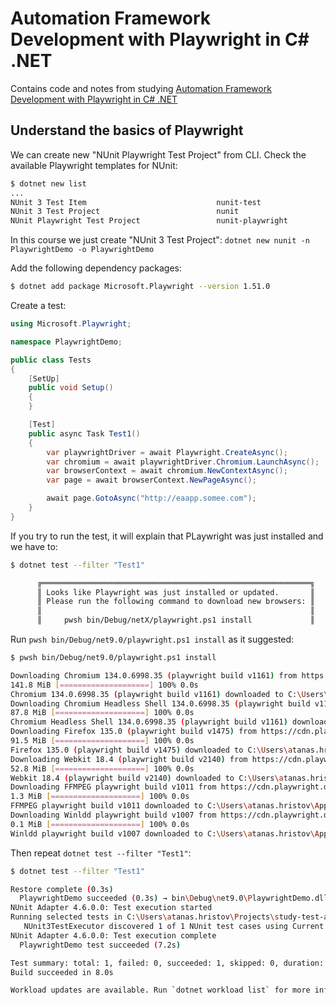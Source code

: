 # Automation Framework Development with Playwright in C# .NET

Contains code and notes from studying [Automation Framework Development with Playwright in C# .NET](https://www.udemy.com/course/framework-development-with-playwright-dotnet/)

## Understand the basics of Playwright

We can create new "NUnit Playwright Test Project" from CLI. Check the available Playwright templates for NUnit:

```sh
$ dotnet new list
...
NUnit 3 Test Item                             nunit-test                  [C#],F#,VB  Test/NUnit
NUnit 3 Test Project                          nunit                       [C#],F#,VB  Test/NUnit/Desktop/Web
NUnit Playwright Test Project                 nunit-playwright            [C#]        Test/NUnit/Playwright/Desktop/Web
```

In this course we just create "NUnit 3 Test Project": `dotnet new nunit -n PlaywrightDemo -o PlaywrightDemo`

Add the following dependency packages:

```sh
$ dotnet add package Microsoft.Playwright --version 1.51.0
```

Create a test:

```csharp
using Microsoft.Playwright;

namespace PlaywrightDemo;

public class Tests
{
    [SetUp]
    public void Setup()
    {
    }

    [Test]
    public async Task Test1()
    {
        var playwrightDriver = await Playwright.CreateAsync();
        var chromium = await playwrightDriver.Chromium.LaunchAsync();
        var browserContext = await chromium.NewContextAsync();
        var page = await browserContext.NewPageAsync();

        await page.GotoAsync("http://eaapp.somee.com");
    }
}
```

If you try to run the test, it will explain that PLaywright was just installed and we have to:

```sh
$ dotnet test --filter "Test1"

      ╔════════════════════════════════════════════════════════════╗
      ║ Looks like Playwright was just installed or updated.       ║
      ║ Please run the following command to download new browsers: ║
      ║                                                            ║
      ║     pwsh bin/Debug/netX/playwright.ps1 install             ║
```

Run `pwsh bin/Debug/net9.0/playwright.ps1 install` as it suggested:

```sh
$ pwsh bin/Debug/net9.0/playwright.ps1 install

Downloading Chromium 134.0.6998.35 (playwright build v1161) from https://cdn.playwright.dev/dbazure/download/playwright/builds/chromium/1161/chromium-win64.zip
141.8 MiB [====================] 100% 0.0s
Chromium 134.0.6998.35 (playwright build v1161) downloaded to C:\Users\atanas.hristov\AppData\Local\ms-playwright\chromium-1161
Downloading Chromium Headless Shell 134.0.6998.35 (playwright build v1161) from https://cdn.playwright.dev/dbazure/download/playwright/builds/chromium/1161/chromium-headless-shell-win64.zip
87.8 MiB [====================] 100% 0.0s
Chromium Headless Shell 134.0.6998.35 (playwright build v1161) downloaded to C:\Users\atanas.hristov\AppData\Local\ms-playwright\chromium_headless_shell-1161
Downloading Firefox 135.0 (playwright build v1475) from https://cdn.playwright.dev/dbazure/download/playwright/builds/firefox/1475/firefox-win64.zip
91.5 MiB [====================] 100% 0.0s
Firefox 135.0 (playwright build v1475) downloaded to C:\Users\atanas.hristov\AppData\Local\ms-playwright\firefox-1475
Downloading Webkit 18.4 (playwright build v2140) from https://cdn.playwright.dev/dbazure/download/playwright/builds/webkit/2140/webkit-win64.zip
52.8 MiB [====================] 100% 0.0s
Webkit 18.4 (playwright build v2140) downloaded to C:\Users\atanas.hristov\AppData\Local\ms-playwright\webkit-2140
Downloading FFMPEG playwright build v1011 from https://cdn.playwright.dev/dbazure/download/playwright/builds/ffmpeg/1011/ffmpeg-win64.zip
1.3 MiB [====================] 100% 0.0s
FFMPEG playwright build v1011 downloaded to C:\Users\atanas.hristov\AppData\Local\ms-playwright\ffmpeg-1011
Downloading Winldd playwright build v1007 from https://cdn.playwright.dev/dbazure/download/playwright/builds/winldd/1007/winldd-win64.zip
0.1 MiB [====================] 100% 0.0s
Winldd playwright build v1007 downloaded to C:\Users\atanas.hristov\AppData\Local\ms-playwright\winldd-1007
```

Then repeat `dotnet test --filter "Test1"`:

```sh
$ dotnet test --filter "Test1"

Restore complete (0.3s)
  PlaywrightDemo succeeded (0.3s) → bin\Debug\net9.0\PlaywrightDemo.dll
NUnit Adapter 4.6.0.0: Test execution started
Running selected tests in C:\Users\atanas.hristov\Projects\study-test-automation\framework-development-with-playwright-dotnet\PlaywrightDemo\bin\Debug\net9.0\PlaywrightDemo.dll
   NUnit3TestExecutor discovered 1 of 1 NUnit test cases using Current Discovery mode, Non-Explicit run
NUnit Adapter 4.6.0.0: Test execution complete
  PlaywrightDemo test succeeded (7.2s)

Test summary: total: 1, failed: 0, succeeded: 1, skipped: 0, duration: 7.1s
Build succeeded in 8.0s

Workload updates are available. Run `dotnet workload list` for more information.

```